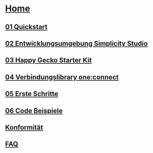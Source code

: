 
<!-- docs/_sidebar.md -->

# [Home](/)

## [01 Quickstart](./01_onechameleon_quickstart/01_onechameleon_quickstart.md)

## [02 Entwicklungsumgebung Simplicity Studio](./02_settingup_simplicitystudio/02_settingup_simplicitystudio.md)

## [03 Happy Gecko Starter Kit](./03_efm32_happygecko_quickstart/03_efm32_happygecko_quickstart.md)

## [04 Verbindungslibrary one:connect](./04_oneconnect_verbindungslibrary/04_oneconnect_verbindungslibrary.md)

## [05 Erste Schritte](./05_first_steps/05_first_steps.md)

## [06 Code Beispiele](./06_code_examples/06_code_examples.md)

## [Konformität](./documents/ce_conformitation.md)

## [FAQ](.faq/faq.md)
